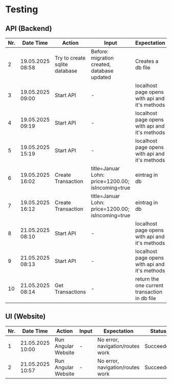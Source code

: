 # Testing

## API (Backend)

| Nr. | Date Time        | Action                        | Input                                             | Expectation                                    | Status    |
| --- | ---------------- | ----------------------------- | ------------------------------------------------- | ---------------------------------------------- | --------- |
| 2   | 19.05.2025 08:58 | Try to create sqlite database | Before: migration created, database updated       | Creates a db file                              | Failed    |
| 3   | 19.05.2025 09:00 | Start API                     | -                                                 | localhost page opens with api and it's methods | Failed    |
| 4   | 19.05.2025 09:19 | Start API                     | -                                                 | localhost page opens with api and it's methods | Succeeded |
| 5   | 19.05.2025 15:19 | Start API                     | -                                                 | localhost page opens with api and it's methods | Succeeded |
| 6   | 19.05.2025 16:02 | Create Transaction            | title=Januar Lohn: price=1200.00; isIncoming=true | eintrag in db                                  | Failed    |
| 7   | 19.05.2025 16:12 | Create Transaction            | title=Januar Lohn: price=1200.00; isIncoming=true | eintrag in db                                  | Succeeded |
| 8   | 21.05.2025 08:10 | Start API                     | -                                                 | localhost page opens with api and it's methods | Failed    |
| 9   | 21.05.2025 08:13 | Start API                     | -                                                 | localhost page opens with api and it's methods | Succeeded |
| 10  | 21.05.2025 08:14 | Get Transactions              | -                                                 | return the one current transaction in db file  | Succeeded |

## UI (Website)

| Nr. | Date Time        | Action              | Input | Expectation                      | Status    |
| --- | ---------------- | ------------------- | ----- | -------------------------------- | --------- |
| 1   | 21.05.2025 10:00 | Run Angular Website | -     | No error, navigation/routes work | Succeeded |
| 2   | 21.05.2025 10:57 | Run Angular Website | -     | No error, navigation/routes work | Succeeded |
